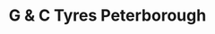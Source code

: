 ---
title: "G & C Tyres Peterborough"
url: /peterborough/g-and-c-tyres-peterborough/
shop: car parts
---